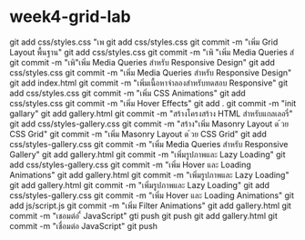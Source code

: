 # week4-grid-lab
git add css/styles.css "เพ
git add css/styles.css
git commit -m "เพิ่ม Grid Layout พื้นฐาน"
git add css/styles.css
git commit -m "เพิ "เพิ่ม Media Queries สํ
git commit -m "เพิ"เพิ่ม Media Queries สําหรับ Responsive Design"
git add css/styles.css
git commit -m "เพิ่ม Media Queries สําหรับ Responsive Design"
git add index.html
git commit -m "เพิ่มเนื้อหาจําลองสําหรับทดสอบ Responsive"
git add css/styles.css
git commit -m "เพิ่ม CSS Animations"
git add css/styles.css
git commit -m "เพิ่ม Hover Effects"
git add .
git commit -m "init gallary"
git add gallery.html
git commit -m "สร้างโครงสร้าง HTML สําหรับแกลเลอรี่"
git add css/styles-gallery.css
git commit -m "สร้าง"เพิ่ม Masonry Layout ด ้วย CSS Grid"
git commit -m "เพิ่ม Masonry Layout ด ้วย CSS Grid"
git add css/styles-gallery.css
git commit -m "เพิ่ม Media Queries สําหรับ Responsive Gallery"
git add gallery.html
git commit -m "เพิ่มรูปภาพและ Lazy Loading"
git add css/styles-gallery.css
git commit -m "เพิ่ม Hover และ Loading Animations"
git add gallery.html
git commit -m "เพิ่มรูปภาพและ Lazy Loading"
git add gallery.html
git commit -m "เพิ่มรูปภาพและ Lazy Loading"
git add css/styles-gallery.css
git commit -m "เพิ่ม Hover และ Loading Animations"
git add js/script.js
git commit -m "เพิ่ม Filter Animations"
git add gallery.html
git commit -m "เชอมต่อ ื่ JavaScript"
gti push
git push
git add gallery.html
git commit -m "เชื่อมต่อ JavaScript"
git push